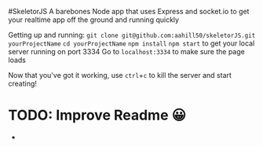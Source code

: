 #SkeletorJS
A barebones Node app that uses Express and socket.io to get your realtime app off the ground and running quickly

Getting up and running:
```git clone git@github.com:aahill50/skeletorJS.git yourProjectName```
```cd yourProjectName```
```npm install```
```npm start``` to get your local server running on port 3334
Go to ```localhost:3334``` to make sure the page loads

Now that you've got it working, use ```ctrl```+```c``` to kill the server and start creating!


TODO: Improve Readme :grinning:
================
*
